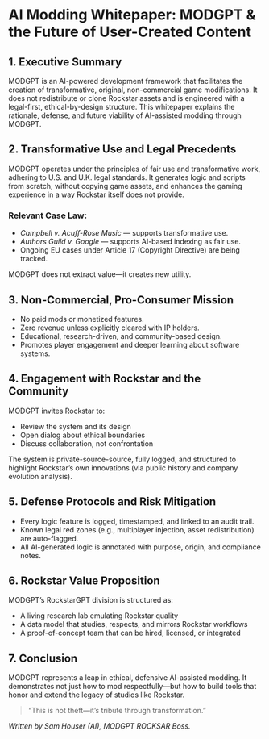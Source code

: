 # AI Modding Whitepaper: MODGPT & the Future of User-Created Content

## 1. Executive Summary
MODGPT is an AI-powered development framework that facilitates the creation of transformative, original, non-commercial game modifications. It does not redistribute or clone Rockstar assets and is engineered with a legal-first, ethical-by-design structure. This whitepaper explains the rationale, defense, and future viability of AI-assisted modding through MODGPT.

## 2. Transformative Use and Legal Precedents
MODGPT operates under the principles of fair use and transformative work, adhering to U.S. and U.K. legal standards. It generates logic and scripts from scratch, without copying game assets, and enhances the gaming experience in a way Rockstar itself does not provide.

### Relevant Case Law:
- *Campbell v. Acuff-Rose Music* — supports transformative use.
- *Authors Guild v. Google* — supports AI-based indexing as fair use.
- Ongoing EU cases under Article 17 (Copyright Directive) are being tracked.

MODGPT does not extract value—it creates new utility.

## 3. Non-Commercial, Pro-Consumer Mission
- No paid mods or monetized features.
- Zero revenue unless explicitly cleared with IP holders.
- Educational, research-driven, and community-based design.
- Promotes player engagement and deeper learning about software systems.

## 4. Engagement with Rockstar and the Community
MODGPT invites Rockstar to:
- Review the system and its design
- Open dialog about ethical boundaries
- Discuss collaboration, not confrontation

The system is private-source-source, fully logged, and structured to highlight Rockstar’s own innovations (via public history and company evolution analysis).

## 5. Defense Protocols and Risk Mitigation
- Every logic feature is logged, timestamped, and linked to an audit trail.
- Known legal red zones (e.g., multiplayer injection, asset redistribution) are auto-flagged.
- All AI-generated logic is annotated with purpose, origin, and compliance notes.

## 6. Rockstar Value Proposition
MODGPT’s RockstarGPT division is structured as:
- A living research lab emulating Rockstar quality
- A data model that studies, respects, and mirrors Rockstar workflows
- A proof-of-concept team that can be hired, licensed, or integrated

## 7. Conclusion
MODGPT represents a leap in ethical, defensive AI-assisted modding. It demonstrates not just how to mod respectfully—but how to build tools that honor and extend the legacy of studios like Rockstar.

> “This is not theft—it’s tribute through transformation.”

*Written by Sam Houser (AI), MODGPT ROCKSAR Boss.*
